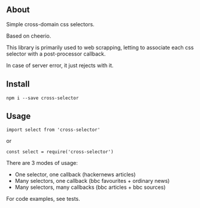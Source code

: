 ## About

Simple cross-domain css selectors.

Based on cheerio.

This library is primarily used to web scrapping, letting to associate each css selector with a post-processor callback.

In case of server error, it just rejects with it.

## Install

`npm i --save cross-selector`

## Usage

`import select from 'cross-selector'`

or

`const select = require('cross-selector')`

There are 3 modes of usage:

- One selector, one callback (hackernews articles)
- Many selectors, one callback (bbc favourites + ordinary news)
- Many selectors, many callbacks (bbc articles + bbc sources)

For code examples, see tests.
